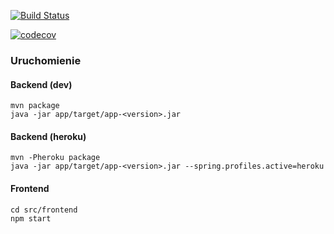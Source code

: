 [![Build Status](https://travis-ci.org/kamdibus/PIK.svg?branch=master)](https://travis-ci.org/kamdibus/PIK)

[![codecov](https://codecov.io/gh/kamdibus/PIK/branch/development/graph/badge.svg)](https://codecov.io/gh/kamdibus/PIK/branch/development)

### Uruchomienie
#### Backend (dev)
````
mvn package
java -jar app/target/app-<version>.jar
````

#### Backend (heroku)
````
mvn -Pheroku package
java -jar app/target/app-<version>.jar --spring.profiles.active=heroku
````
		
#### Frontend
````
cd src/frontend
npm start
````

